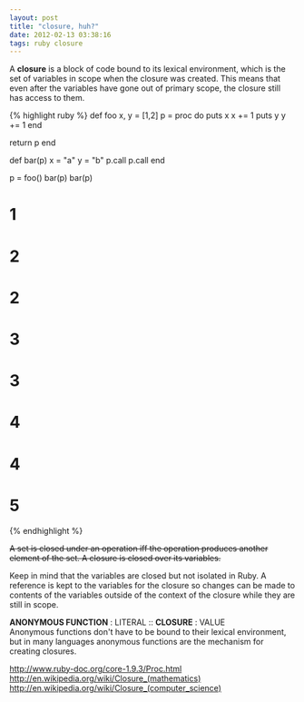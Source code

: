 ```yaml
---
layout: post
title: "closure, huh?"
date: 2012-02-13 03:38:16
tags: ruby closure
---
```


</p>
A <b>closure</b> is a block of code bound to its lexical environment, which is the set of variables in scope when the closure was created. This means that even after the variables have gone out of primary scope, the closure still has access to them.

{% highlight ruby %}
def foo
  x, y = [1,2]
  p = proc do
    puts x
    x += 1
    puts y
    y += 1
  end

  return p
end

def bar(p)
  x = "a"
  y = "b"
  p.call
  p.call
end


p = foo()
bar(p)
bar(p)

# 1
# 2
# 2
# 3
# 3
# 4
# 4
# 5

{% endhighlight %}
</p>

<p>
<del>
A set is closed under an operation iff the operation produces another element of the set. A closure is closed over its variables.
</del>
</p>

<p>
Keep in mind that the variables are closed but not isolated in Ruby. A reference is kept to the variables for the closure so changes can be made to contents of the variables outside of the context of the closure while they are still in scope.
</p>

<p>
<b>ANONYMOUS FUNCTION</b> : LITERAL :: <b>CLOSURE</b> : VALUE
<br />
Anonymous functions don't have to be bound to their lexical environment, but in many languages anonymous functions are the mechanism for creating closures.
</p>

<p>
<a href="http://www.ruby-doc.org/core-1.9.3/Proc.html">http://www.ruby-doc.org/core-1.9.3/Proc.html</a>
<a href="http://en.wikipedia.org/wiki/Closure_(mathematics)">http://en.wikipedia.org/wiki/Closure_(mathematics)</a>
<a href="http://en.wikipedia.org/wiki/Closure_(computer_science)">http://en.wikipedia.org/wiki/Closure_(computer_science)</a><p>
